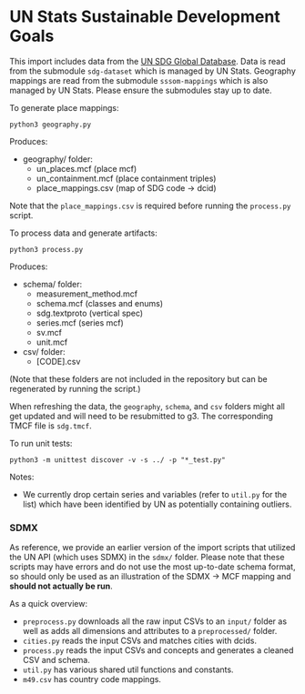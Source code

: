 # UN Stats Sustainable Development Goals

This import includes data from the [UN SDG Global Database](https://unstats.un.org/sdgs/dataportal). Data is read from the submodule `sdg-dataset` which is managed by UN Stats. Geography mappings are read from the submodule `sssom-mappings` which is also managed by UN Stats. Please ensure the submodules stay up to date.


To generate place mappings:
```
python3 geography.py
```
Produces:
* geography/ folder:
  * un_places.mcf (place mcf)
  * un_containment.mcf (place containment triples)
  * place_mappings.csv (map of SDG code -> dcid)

Note that the `place_mappings.csv` is required before running the `process.py` script.

To process data and generate artifacts:
```
python3 process.py
```
Produces:
* schema/ folder: 
  * measurement_method.mcf
  * schema.mcf (classes and enums)
  * sdg.textproto (vertical spec)
  * series.mcf (series mcf)
  * sv.mcf
  * unit.mcf
* csv/ folder: 
  * [CODE].csv

(Note that these folders are not included in the repository but can be regenerated by running the script.)

When refreshing the data, the `geography`, `schema`, and `csv` folders might all get updated and will need to be resubmitted to g3. The corresponding TMCF file is `sdg.tmcf`.

To run unit tests: 
```
python3 -m unittest discover -v -s ../ -p "*_test.py"
```

Notes:
* We currently drop certain series and variables (refer to `util.py` for the list) which have been identified by UN as potentially containing outliers.

### SDMX

As reference, we provide an earlier version of the import scripts that utilized the UN API (which uses SDMX) in the `sdmx/` folder. Please note that these scripts may have errors and do not use the most up-to-date schema format, so should only be used as an illustration of the SDMX -> MCF mapping and **should not actually be run**.

As a quick overview: 
* `preprocess.py` downloads all the raw input CSVs to an `input/` folder as well as adds all dimensions and attributes to a `preprocessed/` folder.
* `cities.py` reads the input CSVs and matches cities with dcids.
* `process.py` reads the input CSVs and concepts and generates a cleaned CSV and schema.
* `util.py` has various shared util functions and constants.
* `m49.csv` has country code mappings.
